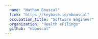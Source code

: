 ```yaml
---
  name: "Nathan Bouscal"
  link: "https://keybase.io/nbouscal"
  occupation_title: "Software Engineer"
  organization: "Health eFilings"
  github: "nbouscal"
---
```

